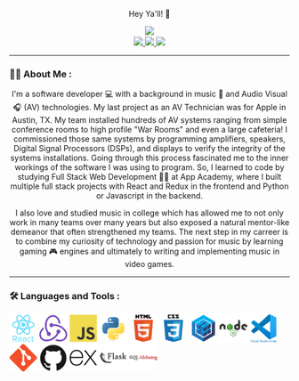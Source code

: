 <div id="header" align="center">
  <p>Hey Ya'll! 👋</p>
  <img src="https://media3.giphy.com/media/v1.Y2lkPTc5MGI3NjExYnZnZzV2Nnh1M2M3ODcwdjI1ZXZiNmltZDFpdWxtMWt6YTVrOXg5MSZlcD12MV9pbnRlcm5hbF9naWZfYnlfaWQmY3Q9Zw/L1R1tvI9svkIWwpVYr/giphy.gif" />
  <div id="badges">
<!--     <a href="https://github.com/dav94sal" >
      <img src="https://img.shields.io/badge/GitHub-gray?logo=github&logoColor=white"/>
    </a> -->
    <a href="https://www.linkedin.com/in/david-salas-59a5588a/" >
      <img src="https://img.shields.io/badge/LinkedIn-blue?logo=linkedin&logoColor=white" />    
    </a>
    <a href="https://dav94sal.github.io/" >
      <img src="https://img.shields.io/badge/Portfolio-gray" />    
    </a>
    <a href="https://docs.google.com/document/d/1VITxa2On_M1Keqnx5sKTq8aCFyVx_EugJnJYi_Sad9w/edit?usp=sharing" >
      <img src="https://img.shields.io/badge/Resume-blue" />    
    </a>
  </div>
</div>

---

### :woman_technologist: About Me :

<div id=about align="center">
  <p>
    I'm a software developer 💻 with a background in music 🎵 and Audio Visual 🎧 (AV) technologies. My last project as an AV Technician was for Apple in Austin, TX.
    My team installed hundreds of AV systems ranging from simple conference rooms to high profile "War Rooms" and even a large cafeteria! I commissioned those 
    same systems by programming amplifiers, speakers, Digital Signal Processors (DSPs), and displays to verify the integrity of the systems installations. 
    Going through this process fascinated me to the inner workings of the software I was using to program. So, I learned to code by studying Full Stack Web 
    Development 👩‍💻 at App Academy, where I built multiple full stack projects with React and Redux in the frontend and Python or Javascript in the backend.
  </p>
  <p>
    I also love and studied music in college which has allowed me to not only work in many teams over many years but also exposed a natural mentor-like demeanor
    that often strengthened my teams. The next step in my carreer is to combine my curiosity of technology and passion for music by learning gaming 🎮 engines and 
    ultimately to writing and implementing music in video games.
  </p>
</div>

---

### :hammer_and_wrench: Languages and Tools :

<div>
  <img 
    src='https://github.com/devicons/devicon/blob/master/icons/react/react-original-wordmark.svg' 
    width='50' title='React' height='50' alt='React'
  />
  <img 
    src='https://github.com/devicons/devicon/blob/master/icons/redux/redux-original.svg' 
    width='50' title='Redux' height='50' alt='React'
  />
  <img 
    src='https://github.com/devicons/devicon/blob/master/icons/javascript/javascript-original.svg' 
    width='50' title='JavaScript' height='50' alt='JavaScript'
  />
  <img 
    src='https://github.com/devicons/devicon/blob/master/icons/python/python-original.svg' 
    width='50' title='Python' height='50' alt='Python'
  />
  <img 
    src='https://github.com/devicons/devicon/blob/master/icons/html5/html5-original-wordmark.svg' 
    width='50' title='HTML5' height='50' alt='HTML5'
  />
  <img 
    src='https://github.com/devicons/devicon/blob/master/icons/css3/css3-original-wordmark.svg' 
    width='50' title='CSS3' height='50' alt='CSS3'
  />
  <img 
    src='https://github.com/devicons/devicon/blob/master/icons/sequelize/sequelize-original.svg' 
    width='50' title='Sequelize' height='50' alt='Sequelize'
  />
  <img 
    src='https://github.com/devicons/devicon/blob/master/icons/nodejs/nodejs-original-wordmark.svg' 
    width='50' title='Nodejs' height='50' alt='Nodejs'
  />
  <img 
    src='https://github.com/devicons/devicon/blob/master/icons/vscode/vscode-original-wordmark.svg' 
    width='50' title='VSCode' height='50' alt='VSCode'
  />
  <img 
    src='https://github.com/devicons/devicon/blob/master/icons/git/git-original.svg' 
    width='50' title='Git' height='50' alt='GitHub'
  />
  <img 
    src='https://github.com/devicons/devicon/blob/master/icons/github/github-original.svg' 
    width='50' title='GitHub' height='50' alt='GitHub'
  />
  <img 
    src='https://github.com/devicons/devicon/blob/master/icons/express/express-original.svg' 
    width='50' title='Express' height='50' alt='Express'
  />
  <img 
    src='https://github.com/devicons/devicon/blob/master/icons/flask/flask-original-wordmark.svg' 
    width='50' title='Flask' height='50' alt='Flask'
  />
  <img 
    src='https://github.com/devicons/devicon/blob/master/icons/sqlalchemy/sqlalchemy-original-wordmark.svg' 
    width='50' title='sqlalchemy' height='50' alt='sqlalchemy' 
  />
</div>
